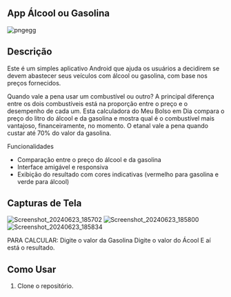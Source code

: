 ## App Álcool ou Gasolina

![pngegg](https://github.com/Cecilia-ma19/App-Alcool-Ou-Gasolina/assets/116919255/a172ec00-71a6-4d78-aa9b-caa7072bccea)

## Descrição
Este é um simples aplicativo Android que ajuda os usuários a decidirem se devem abastecer seus veículos com álcool ou gasolina, com base nos preços fornecidos.

Quando vale a pena usar um combustível ou outro?
A principal diferença entre os dois combustíveis está na proporção entre o preço e o desempenho de cada um. Esta calculadora do Meu Bolso em Dia compara o preço do litro do álcool e da gasolina e mostra qual é o combustível mais vantajoso, financeiramente, no momento.
O etanal vale a pena quando custar até 70% do valor da gasolina.

Funcionalidades
- Comparação entre o preço do álcool e da gasolina
- Interface amigável e responsiva
- Exibição do resultado com cores indicativas (vermelho para gasolina e verde para álcool)

## Capturas de Tela
![Screenshot_20240623_185702](https://github.com/Cecilia-ma19/App-Alcool-Ou-Gasolina/assets/116919255/aca1e070-d942-45ec-bbab-7c00dd7a2df7)
![Screenshot_20240623_185800](https://github.com/Cecilia-ma19/App-Alcool-Ou-Gasolina/assets/116919255/ca007b33-34fa-474e-912a-1feac5026562)
![Screenshot_20240623_185834](https://github.com/Cecilia-ma19/App-Alcool-Ou-Gasolina/assets/116919255/1b775076-fe01-4c60-8322-cdadfa5f930d)


PARA CALCULAR: 
Digite o valor da Gasolina 
Digite o valor do Ácool
E aí está o resultado.


## Como Usar
1. Clone o repositório.
   
